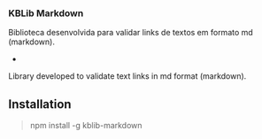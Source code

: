 ### KBLib Markdown ###

Biblioteca desenvolvida para validar links de textos em formato md (markdown).

-

Library developed to validate text links in md format (markdown).

## Installation

> npm install -g kblib-markdown

